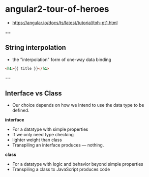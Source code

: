 # angular2-tour-of-heroes
- https://angular.io/docs/ts/latest/tutorial/toh-pt1.html

==

## String interpolation
- the "interpolation" form of one-way data binding
```html
<h1>{{ title }}</h1>
```

==

## Interface vs Class

- Our choice depends on how we intend to use the data type to be defined.

**interface**
- For a datatype with simple properties
- If we only need type checking
- lighter weight than class
- Transpiling an interface produces — nothing.

**class**
- For a datatype with logic and behavior beyond simple properties
- Transpiling a class to JavaScript produces code

